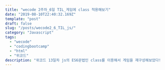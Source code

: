 ```yaml
---
title: "wecode 2주차_6일 TIL_게임에 class 적용해보기"
date: "2019-08-10T22:40:32.169Z"
template: "post"  
draft: false
slug: "/posts/wecode2_6_TIL_js/"
category: "Javascript"
tags:
  - "wecode"
  - "codingbootcamp"
  - "html"
  - "위코드"
description: "위코드 13일차 js의 ES6문법인 class를 이용해서 게임을 재구성해보았다! 정말 정말 많은 분들의 도움을 받았다..! 감사합니다!"
---
```


